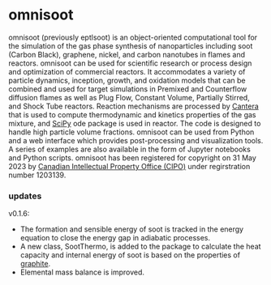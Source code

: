 # omnisoot

omnisoot (previously eptlsoot) is an object-oriented computational tool for the simulation of the gas phase synthesis of nanoparticles including soot (Carbon Black), graphene, nickel, and carbon nanotubes in flames and reactors. omnisoot can be used for scientific research or process design and optimization of commercial reactors. It accommodates a variety of particle dynamics, inception, growth, and oxidation models that can be combined and used for target simulations in Premixed and Counterflow diffusion flames as well as Plug Flow, Constant Volume, Partially Stirred, and Shock Tube reactors. Reaction mechanisms are processed by [Cantera](https://cantera.org/) that is used to compute thermodynamic and kinetics properties of the gas mixture, and [SciPy](https://scipy.org/) ode package is used in reactor. The code is designed to handle high particle volume fractions. omnisoot can be used from Python and a web interface which provides post-processing and visualization tools. A series of examples are also available in the form of Jupyter notebooks and Python scripts.
omnisoot has been registered for copyright on 31 May 2023 by [Canadian Intellectual Property Office (CIPO)](https://www.canada.ca/en/services/business/ip.html) under regirstration number 1203139.

### updates
v0.1.6:
 - The formation and sensible energy of soot is tracked in the energy equation to close the energy gap in adiabatic processes. 
 - A new class, SootThermo, is added to the package to calculate the heat capacity and internal energy of soot is based on the properties of  [graphite](https://github.com/Cantera/cantera/blob/main/data/graphite.yaml). 
 - Elemental mass balance is improved.